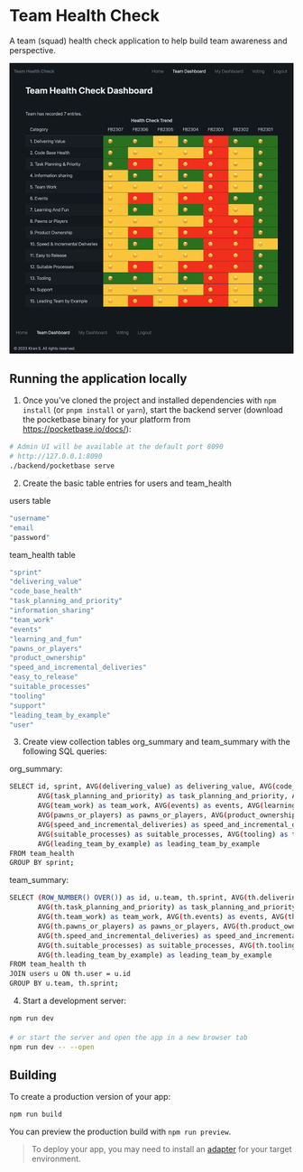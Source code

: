 # Team Health Check

A team (squad) health check application to help build team awareness and perspective.

<p align="center">
  <img alt="Team Dashboard" src="https://github.com/codehub-kirans/team-health-check/blob/main/static/dashboard-example.png?raw=true">
</p>

## Running the application locally

1.  Once you've cloned the project and installed dependencies with `npm install` (or `pnpm install` or `yarn`), start the backend server (download the pocketbase binary for your platform from https://pocketbase.io/docs/):

```bash
# Admin UI will be available at the default port 8090
# http://127.0.0.1:8090
./backend/pocketbase serve
```

2. Create the basic table entries for users and team_health

users table

```bash
"username"
"email
"password"

```

team_health table

```bash
"sprint"
"delivering_value"
"code_base_health"
"task_planning_and_priority"
"information_sharing"
"team_work"
"events"
"learning_and_fun"
"pawns_or_players"
"product_ownership"
"speed_and_incremental_deliveries"
"easy_to_release"
"suitable_processes"
"tooling"
"support"
"leading_team_by_example"
"user"

```

3. Create view collection tables org_summary and team_summary with the following SQL queries:

org_summary:

```bash
SELECT id, sprint, AVG(delivering_value) as delivering_value, AVG(code_base_health) as code_base_health,
       AVG(task_planning_and_priority) as task_planning_and_priority, AVG(information_sharing) as information_sharing,
       AVG(team_work) as team_work, AVG(events) as events, AVG(learning_and_fun) as learning_and_fun,
       AVG(pawns_or_players) as pawns_or_players, AVG(product_ownership) as product_ownership,
       AVG(speed_and_incremental_deliveries) as speed_and_incremental_deliveries, AVG(easy_to_release) as easy_to_release,
       AVG(suitable_processes) as suitable_processes, AVG(tooling) as tooling, AVG(support) as support,
       AVG(leading_team_by_example) as leading_team_by_example
FROM team_health
GROUP BY sprint;
```

team_summary:

```bash
SELECT (ROW_NUMBER() OVER()) as id, u.team, th.sprint, AVG(th.delivering_value) as delivering_value, AVG(th.code_base_health) as code_base_health,
       AVG(th.task_planning_and_priority) as task_planning_and_priority, AVG(th.information_sharing) as information_sharing,
       AVG(th.team_work) as team_work, AVG(th.events) as events, AVG(th.learning_and_fun) as learning_and_fun,
       AVG(th.pawns_or_players) as pawns_or_players, AVG(th.product_ownership) as product_ownership,
       AVG(th.speed_and_incremental_deliveries) as speed_and_incremental_deliveries, AVG(th.easy_to_release) as easy_to_release,
       AVG(th.suitable_processes) as suitable_processes, AVG(th.tooling) as tooling, AVG(th.support) as support,
       AVG(th.leading_team_by_example) as leading_team_by_example
FROM team_health th
JOIN users u ON th.user = u.id
GROUP BY u.team, th.sprint;
```

4.  Start a development server:

```bash
npm run dev

# or start the server and open the app in a new browser tab
npm run dev -- --open
```

## Building

To create a production version of your app:

```bash
npm run build
```

You can preview the production build with `npm run preview`.

> To deploy your app, you may need to install an [adapter](https://kit.svelte.dev/docs/adapters) for your target environment.
